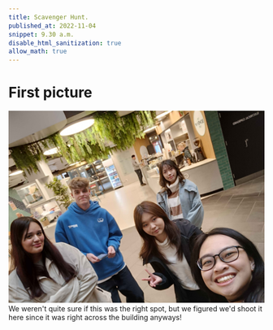 ```yaml
---
title: Scavenger Hunt.
published_at: 2022-11-04
snippet: 9.30 a.m.
disable_html_sanitization: true
allow_math: true
---
```


# First picture

![Explosive cup of coffee.](/static/w01s1/first.png)
We weren't quite sure if this was the right spot, but we figured we'd shoot it here since it was right across the building anyways!

